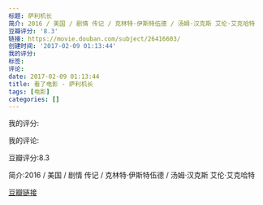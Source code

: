 ```yaml
---
标题: 萨利机长
简介: 2016 / 美国 / 剧情 传记 / 克林特·伊斯特伍德 / 汤姆·汉克斯 艾伦·艾克哈特
豆瓣评分: '8.3'
链接: https://movie.douban.com/subject/26416603/
创建时间: '2017-02-09 01:13:44'
我的评分:
标签:
评论:
date: 2017-02-09 01:13:44
title: 看了电影 - 萨利机长
tags: [电影]
categories: []
---
```


我的评分:

我的评论:

豆瓣评分:8.3

简介:2016 / 美国 / 剧情 传记 / 克林特·伊斯特伍德 / 汤姆·汉克斯 艾伦·艾克哈特

[豆瓣链接](https://movie.douban.com/subject/26416603/)

